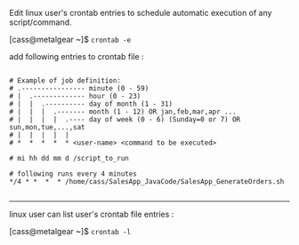 Edit linux user's crontab entries to schedule automatic execution of any script/command.

[cass@metalgear ~]$ `crontab -e`

add following entries to crontab file :

```

# Example of job definition:
# .---------------- minute (0 - 59)
# |  .------------- hour (0 - 23)
# |  |  .---------- day of month (1 - 31)
# |  |  |  .------- month (1 - 12) OR jan,feb,mar,apr ...
# |  |  |  |  .---- day of week (0 - 6) (Sunday=0 or 7) OR sun,mon,tue,...,sat
# |  |  |  |  |
# *  *  *  *  * <user-name> <command to be executed>

# mi hh dd mm d /script_to_run

# following runs every 4 minutes
*/4 * *  *  * /home/cass/SalesApp_JavaCode/SalesApp_GenerateOrders.sh


```

---

linux user can list user's crontab file entries :

[cass@metalgear ~]$ `crontab -l`

